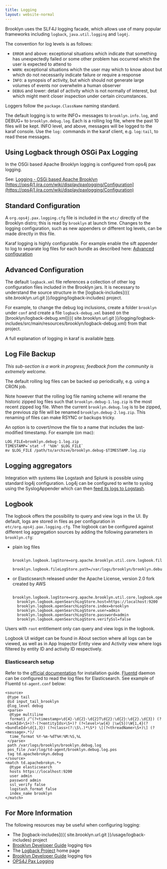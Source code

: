 ```yaml
---
title: Logging
layout: website-normal
---
```


Brooklyn uses the SLF4J logging facade, which allows use of many popular frameworks including `logback`, 
`java.util.logging` and `log4j`.

The convention for log levels is as follows:

* `ERROR` and above:  exceptional situations which indicate that something has unexpectedly failed or
some other problem has occurred which the user is expected to attend to
* `WARN`:  exceptional situations which the user may which to know about but which do not necessarily indicate failure or require a response
* `INFO`:  a synopsis of activity, but which should not generate large volumes of events nor overwhelm a human observer
* `DEBUG` and lower:  detail of activity which is not normally of interest, but which might merit closer inspection under certain circumstances.

Loggers follow the ``package.ClassName`` naming standard.  

The default logging is to write INFO+ messages to `brooklyn.info.log`, 
and DEBUG+ to `brooklyn.debug.log`. Each is a rolling log file, 
where the past 10 files will be kept. INFO level, and above, messages
will be logged to the karaf console. Use the `log:` commands in the 
karaf client, e.g. `log:tail`, to read these messages.


## Using Logback through OSGi Pax Logging

In the OSGi based Apache Brooklyn logging is configured from ops4j pax logging.

See: [Logging - OSGi based Apache Brooklyn](../dev/tips/logging.html#osgi-based-apache-brooklyn) <br/>
[https://ops4j1.jira.com/wiki/display/paxlogging/Configuration](https://ops4j1.jira.com/wiki/display/paxlogging/Configuration)

## Standard Configuration

A `org.ops4j.pax.logging.cfg` file is included in the `etc/` directly of the Brooklyn distro;
this is read by `brooklyn` at launch time. Changes to the logging configuration,
such as new appenders or different log levels, can be made directly in this file.

Karaf logging is highly configurable. For example enable the sift appender to log to separate log files for
each bundle as described here: [Advanced configuration](https://karaf.apache.org/manual/latest/#_advanced_configuration)

## Advanced Configuration

The default `logback.xml` file references a collection of other log configuration files
included in the Brooklyn jars. It is necessary to understand the source structure
in the [logback-includes]({{ site.brooklyn.url.git }}/logging/logback-includes) project.

For example, to change the debug log inclusions, create a folder `brooklyn` under `conf`
and create a file `logback-debug.xml` based on the
[brooklyn/logback-debug.xml]({{ site.brooklyn.url.git }}/logging/logback-includes/src/main/resources/brooklyn/logback-debug.xml)
from that project.

A full explanation of logging in karaf is available [here](https://karaf.apache.org/manual/latest/#_log).


## Log File Backup

*This sub-section is a work in progress; feedback from the community is extremely welcome.*

The default rolling log files can be backed up periodically, e.g. using a CRON job.

Note however that the rolling log file naming scheme will rename the historic zipped log files 
such that `brooklyn.debug-1.log.zip` is the most recent zipped log file. When the current
`brooklyn.debug.log` is to be zipped, the previous zip file will be renamed 
`brooklyn.debug-2.log.zip`. This renaming of files can make RSYNC or backups tricky.

An option is to covert/move the file to a name that includes the last-modified timestamp. 
For example (on mac):

    LOG_FILE=brooklyn.debug-1.log.zip
    TIMESTAMP=`stat -f '%Um' $LOG_FILE`
    mv $LOG_FILE /path/to/archive/brooklyn.debug-$TIMESTAMP.log.zip


## Logging aggregators

Integration with systems like Logstash and Splunk is possible using standard log4j configuration.
Log4j can be configured to write to syslog using the SyslogAppender
which can then [feed its logs to Logstash](http://www.logstash.net/docs/1.4.2/inputs/syslog).

## Logbook

The logbook offers the possibility to query and view logs in the UI. By default, logs are stored in files as per configuration
in `etc/org.ops4j.pax.logging.cfg`. The logbook can be configured against different log aggregation sources by adding the
following parameters in `brooklyn.cfg`:

* plain log files

        brooklyn.logbook.logStore=org.apache.brooklyn.util.core.logbook.file.FileLogStore
        brooklyn.logbook.fileLogStore.path=/var/logs/brooklyn/brooklyn.debug.log

* or Elasticsearch released under the Apache License, version 2.0 fork created by AWS

        brooklyn.logbook.logStore=org.apache.brooklyn.util.core.logbook.opensearch.OpenSearchLogStore
        brooklyn.logbook.openSearchLogStore.host=https://localhost:9200
        brooklyn.logbook.openSearchLogStore.index=brooklyn
        brooklyn.logbook.openSearchLogStore.user=admin
        brooklyn.logbook.openSearchLogStore.password=admin
        brooklyn.logbook.openSearchLogStore.verifySsl=false

Users with `root` entitlement only can query and view logs in the logbook.

Logbook UI widget can be found in About section where all logs can be viewed, as well as in App Inspector Entity view and
Activity view where logs filtered by entity ID and activity ID respectively.

### Elasticsearch setup

Refer to the [official documentation](https://opendistro.github.io/for-elasticsearch/downloads.html#try) for
 installation guide. [Fluentd](https://www.fluentd.org/download) daemon can be configured to read the log files
for Elasticsearch. See example of Fluentd `td-agent.conf` below:

```
<source>
 @type tail
 @id input_tail_brooklyn
 @log_level debug
 <parse>
  @type multiline
  format1 /^(?<timestamp>\d{4}-\d{2}-\d{2}T\d{2}:\d{2}:\d{2}.\d{3}) (?<taskId>\S+)?-(?<entityIds>\S+)? (?<level>\w{4} |\w{5})\W{1,4}(?<bundleId>\d{1,3}) (?<class>(?:\S\.)*\S*) \[(?<threadName>\S+)\] (?<message>.*)/
  time_format %Y-%m-%dT%H:%M:%S,%L
 </parse>
 path /var/logs/brooklyn/brooklyn.debug.log
 pos_file /var/log/td-agent/brooklyn.debug.log.pos
 tag td.apachebrokyn.debug
</source>
<match td.apachebrokyn.*>
  @type elasticsearch
  hosts https://localhost:9200
  user admin
  password admin
  ssl_verify false
  logstash_format false
  index_name brooklyn
</match>
```

## For More Information

The following resources may be useful when configuring logging:

* The [logback-includes]({{ site.brooklyn.url.git }}/usage/logback-includes) project
* [Brooklyn Developer Guide](/guide/dev/tips/logging.html) logging tips
* The [Logback Project](http://logback.qos.ch/) home page
* [Brooklyn Developer Guide]({{book.path.docs}}/dev/tips/logging.md) logging tips
* [OPS4J Pax Logging](https://ops4j1.jira.com/wiki/display/paxlogging/Configuration)
